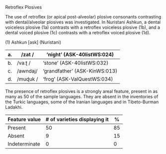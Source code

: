 Retroflex Plosives

The use of retroflex (or apical post-alveolar) plosive consonants
contrasting with dental/alveolar plosives was investigated. In Nuristani
Ashkun, a dental voiceless plosive (1a) contrasts with a retroflex
voiceless plosive (1b), and a dental voiced plosive (1c) contrasts with
a retroflex voiced plosive (1d).

(1) <span id="_Ref12343426" class="anchor"></span>Ashkun
    \[ask\] (Nuristani)

| a.  | /zat /   | ‘night’ (ASK-40listWS:024)    |
|-----|----------|-------------------------------|
| b.  | /vaːʈ /  | ‘stone’ (ASK-40listWS:032)    |
| c.  | /awndaj/ | ‘grandfather’ (ASK-KinWS:013) |
| d.  | /muɖuk / | ‘frog’ (ASK-ValQuestWS:034)   |

The presence of retroflex plosives is a strongly areal feature, present
in as many as 50 of the sample languages. They are absent in the
inventories of the Turkic languages, some of the Iranian languages and
in Tibeto-Burman Ladakhi.

| Feature value | \# of varieties displaying it | %   |
|---------------|-------------------------------|-----|
| Present       | 50                            | 85  |
| Absent        | 9                             | 15  |
| Indeterminate | 0                             | 0   |


